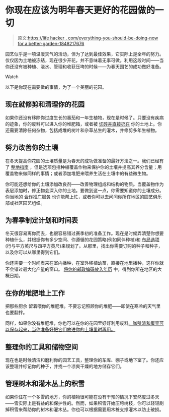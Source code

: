 # 你现在应该为明年春天更好的花园做的一切

> 原文:[https://life hacker . com/everything-you-should-be-doing-now for a better-garden-1848217676](https://lifehacker.com/everything-you-should-be-doing-now-for-a-better-garden-1848217676)

园艺似乎是一项温暖天气的活动，但为了达到最佳效果，它实际上是全年的努力。仅仅因为土地被冻结，现在很少开花，并不意味着无事可做。利用这段时间——当你还没有被种植、浇水、管理和收获压垮的时候——为春天园艺的成功做好准备。

Watch

以下是你现在需要做的事情，为了一个美丽的花园。

## 现在就修剪和清理你的花园

如果你还没有移除你过度生长的番茄和一年生植物，现在是时候了。只要没有疾病的迹象，你的废料可以进入你的堆肥箱，或者被 [切碎并直接扔在](https://www.growingwithnature.org/chop-and-drop/) 你的土地上。你还需要清除任何杂物，包括成堆的树叶和杂草丛生的灌木，并修剪多年生植物。

## **努力改善你的土壤**

在冬天提高你花园的土壤质量是为春天的成功做准备的最好方法之一。我们已经有了 [整地指南](https://lifehacker.com/how-to-improve-your-garden-soil-quality-over-the-winter-1848197329) ，但是选项包括种植覆盖作物来保护你的土壤并提高其养分含量；用覆盖物来做同样的事情；或者添加堆肥来喂养生活在土壤中的有益微生物。

你可能还想给你的土壤添加改良剂——改善物理组成和结构的物质。当覆盖物作为表层添加时，修正物会深入你的土地。要做到这一点，你需要知道你的土壤成分。你当地的 [合作推广服务](https://www.gardeningknowhow.com/extension-search) 也许能帮上忙，或者你可以去问问你所在地区的园艺俱乐部或社区园艺组织。

## 为春季制定计划和时间表

冬天很容易离你而去，也很容易错过赛季初的准备工作。现在是时候弄清楚你想要种植什么，并根据你有多少空间、你遵循的花园策略(例如同伴种植)和 [布局选项](https://www.gardeningknowhow.com/edible/vegetables/vgen/layout-options-for-gardens.htm) (行与平方英尺与四平方英尺)来规划了。从那里，找出你需要订购的种子和种子，以及你可以从哪里得到它们。

你还需要一个时间表来在室内播种，在室外移植幼苗，直接在地里播种，这样你就不会错过最大化产量的窗口。 [将你的邮政编码放入年历](https://www.almanac.com/gardening/planting-calendar/zipcode/84105) 中，得到你所在地区的大概日期。

## **在你的堆肥堆上工作**

把那些厨余 留着喂你的堆肥堆。不要忘记照顾你的堆肥——即使在寒冷的天气里也要翻拌。

同样，如果你没有堆肥堆，你也可以在你的花园里好好利用废料[。咖啡渣和蛋壳可以保存起来，当你准备好把它们放进你的土壤里时再用。](https://lifehacker.com/how-to-use-kitchen-scraps-on-your-plants-without-having-1847223657) 

## **整理你的工具和储物空间**

现在也是时候清洁和磨利你的园艺工具，整理你的车库、棚子或地下室了。你还应该整理并标记你的种子，并找一个凉爽干燥的地方储存它们。

## 管理树木和灌木丛上的积雪

如果你住在一个多雪的地方，你的植物很可能在没有干预的情况下安然度过冬天——雪实际上是有益的和保护性的。然而，如果积雪开始压垮树枝，你可以轻轻刷掉积雪来帮助你的树木和灌木丛。你也可以根据需要用木桩支撑灌木以防止破损。